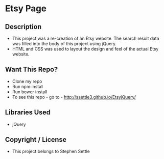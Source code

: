 # Etsy Page

## Description
 * This project was a re-creation of an Etsy website. The search result data was filled into the body of this project using jQuery.
 * HTML and CSS was used to layout the design and feel of the actual Etsy website.

## Want This Repo?
 * Clone my repo
 * Run npm install
 * Run bower install
 * To see this repo - go to - http://ssettle3.github.io/EtsyjQuery/

## Libraries Used
 * jQuery

## Copyright / License
 * This project belongs to Stephen Settle